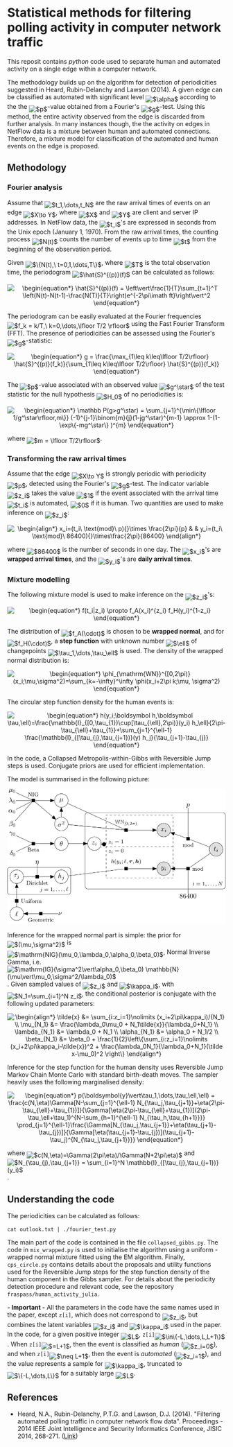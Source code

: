 # Statistical methods for filtering polling activity in computer network traffic

This reposit contains *python* code used to separate human and automated activity on a single edge within a computer network. 

The methodology builds up on the algorithm for detection of periodicities suggested in Heard, Rubin-Delanchy and Lawson (2014). A given edge can be classified as automated with significant level <img alt="$\alpha$" src="svgs/c745b9b57c145ec5577b82542b2df546.svg" align="middle" width="10.5765pt" height="14.15535pt"/> according to the the <img alt="$p$" src="svgs/2ec6e630f199f589a2402fdf3e0289d5.svg" align="middle" width="8.270625pt" height="14.15535pt"/>-value obtained from a Fourier's <img alt="$g$" src="svgs/3cf4fbd05970446973fc3d9fa3fe3c41.svg" align="middle" width="8.43051pt" height="14.15535pt"/>-test. Using this method, the entire activity observed from the edge is discarded from further analysis. In many instances though, the the activity on edges in NetFlow data is a mixture between human and automated connections. Therefore, a mixture model for classification of the automated and human events on the edge is proposed. 

## Methodology

### Fourier analysis

Assume that <img alt="$t_1,\dots,t_N$" src="svgs/e2c473b0627500251619ee3222b5f1ba.svg" align="middle" width="67.4223pt" height="20.22207pt"/> are the raw arrival times of events on an edge <img alt="$X\to Y$" src="svgs/0fa0326f423a749421f358bd1d3a1653.svg" align="middle" width="53.675655pt" height="22.46574pt"/>, where <img alt="$X$" src="svgs/cbfb1b2a33b28eab8a3e59464768e810.svg" align="middle" width="14.90874pt" height="22.46574pt"/> and <img alt="$Y$" src="svgs/91aac9730317276af725abd8cef04ca9.svg" align="middle" width="13.19637pt" height="22.46574pt"/> are client and server IP addresses. In NetFlow data, the <img alt="$t_i$" src="svgs/02ab12d0013b89c8edc7f0f2662fa7a9.svg" align="middle" width="10.58706pt" height="20.22207pt"/>'s are expressed in seconds from the Unix epoch (January 1, 1970). From the raw arrival times, the counting process <img alt="$N(t)$" src="svgs/bc26136196e30407c1303ffbe073b500.svg" align="middle" width="33.7214988pt" height="24.657534pt"/> counts the number of events up to time <img alt="$t$" src="svgs/4f4f4e395762a3af4575de74c019ebb5.svg" align="middle" width="5.93609775pt" height="20.2218027pt"/> from the beginning of the observation period. 

Given <img alt="$\{N(t),\ t=0,1,\dots,T\}$" src="svgs/de3e1f364fdb63b83b40dccd545f87da.svg" align="middle" width="162.9620025pt" height="24.657534pt"/>, where <img alt="$T$" src="svgs/2f118ee06d05f3c2d98361d9c30e38ce.svg" align="middle" width="11.88931425pt" height="22.4657235pt"/> is the total observation time, the periodogram <img alt="$\hat{S}^{(p)}(f)$" src="svgs/ec6220dd5b1b0b041c2cef5a4282e12f.svg" align="middle" width="51.5026083pt" height="31.1415357pt"/> can be calculated as follows:
<p align="center"><img alt="\begin{equation*}&#10;\hat{S}^{(p)}(f) = \left\vert\frac{1}{T}\sum_{t=1}^T \left(N(t)-N(t-1)-\frac{N(T)}{T}\right)e^{-2\pi\imath ft}\right\vert^2&#10;\end{equation*}" src="svgs/82d1c12d422abbbaf8fe5b36692b4478.svg" align="middle" width="393.1414047pt" height="53.95471455pt"/></p>

The periodogram can be easily evaluated at the Fourier frequencies <img alt="$f_k = k/T,\ k=0,\dots,\lfloor T/2 \rfloor$" src="svgs/3b3c77a3ac66bae7c20ee3ae896d4007.svg" align="middle" width="197.3341491pt" height="24.657534pt"/> using the Fast Fourier Transform (FFT). The presence of periodicities can be assessed using the Fourier's <img alt="$g$" src="svgs/3cf4fbd05970446973fc3d9fa3fe3c41.svg" align="middle" width="8.43051pt" height="14.15535pt"/>-statistic:
<p align="center"><img alt="\begin{equation*}&#10;g = \frac{\max_{1\leq k\leq\lfloor T/2\rfloor} \hat{S}^{(p)}(f_k)}{\sum_{1\leq k\leq\lfloor T/2\rfloor} \hat{S}^{(p)}(f_k)}&#10;\end{equation*}" src="svgs/7610c527b41a3ca4260038f78e3cced2.svg" align="middle" width="193.18586925pt" height="49.3970961pt"/></p>

The <img alt="$p$" src="svgs/2ec6e630f199f589a2402fdf3e0289d5.svg" align="middle" width="8.270625pt" height="14.15535pt"/>-value associated with an observed value <img alt="$g^\star$" src="svgs/edd8e1b4a643e8dd7ef5f1c2b1cbdc59.svg" align="middle" width="15.1655526pt" height="22.638462pt"/> of the test statistic for the null hypothesis <img alt="$H_0$" src="svgs/30074edb23bec8e7c47c584ff885e5b5.svg" align="middle" width="20.21695005pt" height="22.4657235pt"/> of no periodicities is:
<p align="center"><img alt="\begin{equation*}&#10;\mathbb P(g&gt;g^\star) = \sum_{j=1}^{\min\{\lfloor 1/g^\star\rfloor,m\}} (-1)^{j-1}\binom{m}{j}(1-jg^\star)^{m-1} \approx 1-(1-\exp\{-mg^\star\} )^{m}&#10;\end{equation*}" src="svgs/a4d956ecfb6d2cf7f2cb0f06710456ad.svg" align="middle" width="558.9765555pt" height="52.38100065pt"/></p>

where <img alt="$m = \lfloor T/2\rfloor$" src="svgs/e08b72ddd2f1f1f6611e392a2f496078.svg" align="middle" width="78.8337363pt" height="24.657534pt"/>.

### Transforming the raw arrival times

Assume that the edge <img alt="$X\to Y$" src="svgs/0fa0326f423a749421f358bd1d3a1653.svg" align="middle" width="53.675655pt" height="22.46574pt"/> is strongly periodic with periodicity <img alt="$p$" src="svgs/2ec6e630f199f589a2402fdf3e0289d5.svg" align="middle" width="8.270625pt" height="14.15535pt"/>, detected using the Fourier's <img alt="$g$" src="svgs/3cf4fbd05970446973fc3d9fa3fe3c41.svg" align="middle" width="8.43051pt" height="14.15535pt"/>-test. The indicator variable <img alt="$z_i$" src="svgs/6af8e9329c416994c3690752bde99a7d.svg" align="middle" width="12.295635pt" height="14.15535pt"/> takes the value <img alt="$1$" src="svgs/034d0a6be0424bffe9a6e7ac9236c0f5.svg" align="middle" width="8.219277pt" height="21.18732pt"/> if the event associated with the arrival time <img alt="$t_i$" src="svgs/02ab12d0013b89c8edc7f0f2662fa7a9.svg" align="middle" width="10.58706pt" height="20.22207pt"/> is automated, <img alt="$0$" src="svgs/29632a9bf827ce0200454dd32fc3be82.svg" align="middle" width="8.219277pt" height="21.18732pt"/> if it is human. Two quantities are used to make inference on <img alt="$z_i$" src="svgs/6af8e9329c416994c3690752bde99a7d.svg" align="middle" width="12.295635pt" height="14.15535pt"/>:

<p align="center"><img alt="\begin{align*}&#10;x_i=(t_i\ \text{mod}\ p){}\times \frac{2\pi}{p} &amp; &amp; y_i=(t_i\ \text{mod}\ 86400){}\times\frac{2\pi}{86400}&#10;\end{align*}" src="svgs/d4ed676d0d5d70216ae80838ba5eb5f9.svg" align="middle" width="472.9659pt" height="36.18648pt"/></p>

where <img alt="$86400$" src="svgs/4bda6e2d17a6dd8e156052e83dde1de1.svg" align="middle" width="41.096055pt" height="21.18732pt"/> is the number of seconds in one day. The <img alt="$x_i$" src="svgs/9fc20fb1d3825674c6a279cb0d5ca636.svg" align="middle" width="14.045955pt" height="14.15535pt"/>'s are **wrapped arrival times**, and the <img alt="$y_i$" src="svgs/2b442e3e088d1b744730822d18e7aa21.svg" align="middle" width="12.710445pt" height="14.15535pt"/>'s are **daily arrival times**. 

### Mixture modelling

The following mixture model is used to make inference on the <img alt="$z_i$" src="svgs/6af8e9329c416994c3690752bde99a7d.svg" align="middle" width="12.295635pt" height="14.15535pt"/>'s:
<p align="center"><img alt="\begin{equation*}&#10;f(t_i|z_i) \propto f_A(x_i)^{z_i} f_H(y_i)^{1-z_i} &#10;\end{equation*}" src="svgs/40d4c0eac68b1ecd5ef441f523b878f4.svg" align="middle" width="206.65755pt" height="18.31236pt"/></p>

The distribution of <img alt="$f_A(\cdot)$" src="svgs/a5db2864f408f1246504f17cd9c63105.svg" align="middle" width="36.107445pt" height="24.6576pt"/> is chosen to be **wrapped normal**, and for <img alt="$f_H(\cdot)$" src="svgs/04a94bf0af1c46c432a53d344a452748.svg" align="middle" width="37.86783pt" height="24.6576pt"/>, a **step function** with unknown number <img alt="$\ell$" src="svgs/d30a65b936d8007addc9c789d5a7ae49.svg" align="middle" width="6.8494305pt" height="22.83138pt"/> of changepoints <img alt="$\tau_1,\dots,\tau_\ell$" src="svgs/61cc5c68794cf7506b09230dec69d5d2.svg" align="middle" width="63.77844pt" height="14.15535pt"/> is used. The density of the wrapped normal distribution is:
<p align="center"><img alt="\begin{equation*}&#10;\phi_{\mathrm{WN}}^{[0,2\pi)}(x_i;\mu,\sigma^2)=\sum_{k=-\infty}^\infty \phi(x_i+2\pi k;\mu, \sigma^2)&#10;\end{equation*}" src="svgs/4af4609163620931f8786c5e77f96051.svg" align="middle" width="306.17235pt" height="46.644015pt"/></p>
The circular step function density for the human events is:
<p align="center"><img alt="\begin{equation*}&#10;h(y_i;\boldsymbol h,\boldsymbol \tau,\ell)=\frac{\mathbb{I}_{[0,\tau_{1})\cup[\tau_{\ell},2\pi)}(y_i) h_\ell}{2\pi-\tau_{\ell}+\tau_{1}}+\sum_{j=1}^{\ell-1} \frac{\mathbb{I}_{[\tau_{j},\tau_{j+1})}(y) h_j}{\tau_{j+1}-\tau_{j}}&#10;\end{equation*}" src="svgs/4a841a7d61dae1512379e53401223cbd.svg" align="middle" width="386.16105pt" height="50.171385pt"/></p>

In the code, a Collapsed Metropolis-within-Gibbs with Reversible Jump steps is used. Conjugate priors are used for efficient implementation.

The model is summarised in the following picture:

![image_test](images/model_graphical.png)

Inference for the wrapped normal part is simple: the prior for <img alt="$(\mu,\sigma^2)$" src="svgs/9d11042b56fedc8436e0a185245a816f.svg" align="middle" width="47.35368pt" height="26.76201pt"/> is <img alt="$\mathrm{NIG}(\mu_0,\lambda_0,\alpha_0,\beta_0)$" src="svgs/4b7a504322031c7e23764e9b32eec8b3.svg" align="middle" width="134.673pt" height="24.6576pt"/>, Normal Inverse Gamma, i.e. <img alt="$\mathrm{IG}(\sigma^2\vert\alpha_0,\beta_0) \mathbb{N}(\mu\vert\mu_0,\sigma^2/\lambda_0)$" src="svgs/3df9d5c3fa64b9b6c933e846656f2353.svg" align="middle" width="201.667455pt" height="26.76201pt"/>. Given sampled values of <img alt="$z_i$" src="svgs/6af8e9329c416994c3690752bde99a7d.svg" align="middle" width="12.295635pt" height="14.15535pt"/> and <img alt="$\kappa_i$" src="svgs/061e7c3be0101eabfbaa013fe337ba95.svg" align="middle" width="14.12202pt" height="14.15535pt"/>, with <img alt="$N_1=\sum_{i=1}^N z_i$" src="svgs/0aea3200024b1acf230a433179a7b699.svg" align="middle" width="97.0035pt" height="32.25618pt"/>,  the conditional posterior is conjugate with the following updated parameters:
<p align="center"><img alt="\begin{align*}&#10;\tilde{x} &amp;= \sum_{i:z_i=1}\nolimits (x_i+2\pi\kappa_i)/{N_1} \\&#10;\mu_{N_1} &amp;= \frac{\lambda_0\mu_0 + N_1\tilde{x}}{\lambda_0+N_1} \\&#10;\lambda_{N_1} &amp;= \lambda_0 + N_1 \\&#10;\alpha_{N_1} &amp;= \alpha_0 + N_1/2 \\&#10;\beta_{N_1} &amp;= \beta_0 + \frac{1}{2}\left\{\sum_{i:z_i=1}\nolimits (x_i+2\pi\kappa_i-\tilde{x})^2 + \frac{\lambda_0N_1}{\lambda_0+N_1}(\tilde x-\mu_0)^2 \right\}&#10;\end{align*}" src="svgs/d3511bd74e42e7b2b9e95f808fdf8fe7.svg" align="middle" width="453.8061pt" height="168.6069pt"/></p>

Inference for the step function for the human density uses Reversible Jump Markov Chain Monte Carlo with standard birth-death moves. The sampler heavily uses the following marginalised density:
<p align="center"><img alt="\begin{equation*}&#10;p(\boldsymbol{y}\vert\tau_1,\dots,\tau_\ell,\ell) = \frac{c(N,\eta)\Gamma[N-\sum_{j=1}^{\ell-1} N_{\tau_j,\tau_{j+1}}+\eta(2\pi-\tau_{\ell}+\tau_{1})]}{\Gamma[\eta(2\pi-\tau_{\ell}+\tau_{1})](2\pi-\tau_\ell+\tau_1)^{N-\sum_{h=1}^{\ell-1} N_{\tau_h,\tau_{h+1}}}} \prod_{j=1}^{\ell-1}\frac{\Gamma[N_{\tau_j,\tau_{j+1}}+\eta(\tau_{j+1}-\tau_{j})]}{\Gamma[\eta(\tau_{j+1}-\tau_{j})](\tau_{j+1}-\tau_j)^{N_{\tau_j,\tau_{j+1}}}}  &#10;\end{equation*}" src="svgs/be4658518c4d2e5c18e41f5eb01d6d4d.svg" align="middle" width="750.3078pt" height="51.46812pt"/></p>

where <img alt="$c(N,\eta)=\Gamma(2\pi\eta)/\Gamma(N+2\pi\eta)$" src="svgs/28ff91fb7571bd737f919050404240bd.svg" align="middle" width="215.253555pt" height="24.6576pt"/> and <img alt="$N_{\tau_{j},\tau_{j+1}} = \sum_{i=1}^N \mathbb{I}_{[\tau_{j},\tau_{j+1})}(y_i)$" src="svgs/787f83b9ff8c6a507c6aa738f41f1d97.svg" align="middle" width="205.251255pt" height="32.25618pt"/>. 

## Understanding the code

The periodicities can be calculated as follows:
```
cat outlook.txt | ./fourier_test.py
```

The main part of the code is contained in the file `collapsed_gibbs.py`. The code in `mix_wrapped.py` is used to initialise the algorithm using a uniform - wrapped normal mixture fitted using the EM algorithm. Finally, `cps_circle.py` contains details about the proposals and utility functions used for the Reversible Jump steps for the step function density of the human component in the Gibbs sampler. For details about the periodicity detection procedure and relevant code, see the repository `fraspass/human_activity_julia`.

**- Important -** All the parameters in the code have the same names used in the paper, except `z[i]`, which does not correspond to <img alt="$z_i$" src="svgs/6af8e9329c416994c3690752bde99a7d.svg" align="middle" width="12.295635pt" height="14.15535pt"/>, but combines the latent variables <img alt="$z_i$" src="svgs/6af8e9329c416994c3690752bde99a7d.svg" align="middle" width="12.295635pt" height="14.15535pt"/> and <img alt="$\kappa_i$" src="svgs/061e7c3be0101eabfbaa013fe337ba95.svg" align="middle" width="14.12202pt" height="14.15535pt"/> used in the paper. In the code, for a given positive integer <img alt="$L$" src="svgs/ddcb483302ed36a59286424aa5e0be17.svg" align="middle" width="11.18733pt" height="22.46574pt"/>, `z[i]`<img alt="$\in\{-L,\dots,L,L+1\}$" src="svgs/54d41642682aacb167fcee29439be9e2.svg" align="middle" width="150.456405pt" height="24.6576pt"/>. When `z[i]`<img alt="$=L+1$" src="svgs/e2e5e2fce3793186cee0c21e2c25bdbb.svg" align="middle" width="56.849265pt" height="22.46574pt"/>, then the event is classified as *human* (<img alt="$z_i=0$" src="svgs/ebc835e29cd47503f744073a06507e62.svg" align="middle" width="43.25442pt" height="21.18732pt"/>), and when `z[i]`<img alt="$\neq L+1$" src="svgs/a9470acfe48181b1808e6259e2da97b7.svg" align="middle" width="56.849265pt" height="22.83138pt"/>, then the event is *automated* (<img alt="$z_i=1$" src="svgs/828ee044f61b3e43491ac27de061a056.svg" align="middle" width="43.25442pt" height="21.18732pt"/>), and the value represents a sample for <img alt="$\kappa_i$" src="svgs/061e7c3be0101eabfbaa013fe337ba95.svg" align="middle" width="14.12202pt" height="14.15535pt"/>, truncated to <img alt="$\{-L,\dots,L\}$" src="svgs/e6273ada5689f427d225a0cef5436d30.svg" align="middle" width="88.12782pt" height="24.6576pt"/> for a suitably large <img alt="$L$" src="svgs/ddcb483302ed36a59286424aa5e0be17.svg" align="middle" width="11.18733pt" height="22.46574pt"/>. 

## References

* Heard, N.A., Rubin-Delanchy, P.T.G. and Lawson, D.J. (2014). "Filtering automated polling traffic in computer network flow data". Proceedings - 2014 IEEE Joint Intelligence and Security Informatics Conference, JISIC 2014, 268-271. ([Link](https://ieeexplore.ieee.org/document/6975589/))
